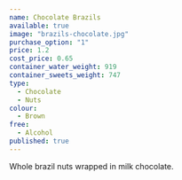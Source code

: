 ```yaml
---
name: Chocolate Brazils
available: true
image: "brazils-chocolate.jpg"
purchase_option: "1"
price: 1.2
cost_price: 0.65
container_water_weight: 919
container_sweets_weight: 747
type: 
  - Chocolate
  - Nuts
colour: 
  - Brown
free: 
  - Alcohol
published: true
---
```


Whole brazil nuts wrapped in milk chocolate.
